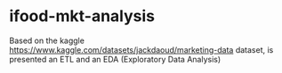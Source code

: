# ifood-mkt-analysis
Based on the kaggle https://www.kaggle.com/datasets/jackdaoud/marketing-data  dataset, is presented an ETL and an EDA (Exploratory Data Analysis)
